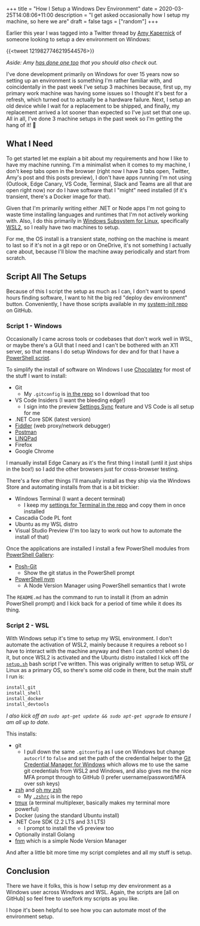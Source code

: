 +++
title = "How I Setup a Windows Dev Environment"
date = 2020-03-25T14:08:06+11:00
description = "I get asked occasionally how I setup my machine, so here we are"
draft = false
tags = ["random"]
+++

Earlier this year I was tagged into a Twitter thread by [Amy Kapernick](https://twitter.com/Amys_Kapers) of someone looking to setup a dev environment on Windows:

{{<tweet 1219827746219544576>}}

_Aside: Amy [has done one too](https://amygoestoperth.com.au/setting-up-a-windows-computer-for-dev) that you should also check out._

I've done development primarily on Windows for over 15 years now so setting up an environment is something I'm rather familiar with, and coincidentally in the past week I've setup 3 machines because, first up, my primary work machine was having some issues so I thought it's best for a refresh, which turned out to actually be a hardware failure. Next, I setup an old device while I wait for a replacement to be shipped, and finally, my replacement arrived a lot sooner than expected so I've just set that one up. All in all, I've done 3 machine setups in the past week so I'm getting the hang of it! 🤣

## What I Need

To get started let me explain a bit about my requirements and how I like to have my machine running. I'm a minimalist when it comes to my machine, I don't keep tabs open in the browser (right now I have 3 tabs open, Twitter, Amy's post and this posts preview), I don't have apps running I'm not using (Outlook, Edge Canary, VS Code, Terminal, Slack and Teams are all that are open right now) nor do I have software that I "might" need installed (if it's transient, there's a Docker image for that).

Given that I'm primarily writing either .NET or Node apps I'm not going to waste time installing languages and runtimes that I'm not actively working with. Also, I do this primarily in [Windows Subsystem for Linux](https://docs.microsoft.com/en-us/windows/wsl/about?{{<cda>}}), specifically [WSL2](https://docs.microsoft.com/en-us/windows/wsl/wsl2-install?{{<cda>}}), so I really have two machines to setup.

For me, the OS install is a transient state, nothing on the machine is meant to last so if it's not in a git repo or on OneDrive, it's not something I actually care about, because I'll blow the machine away periodically and start from scratch.

## Script All The Setups

Because of this I script the setup as much as I can, I don't want to spend hours finding software, I want to hit the big red "deploy dev environment" button. Conveniently, I have those scripts available in my [system-init repo](https://github.com/aaronpowell/system-init) on GitHub.

### Script 1 - Windows

Occasionally I came across tools or codebases that don't work well in WSL, or maybe there's a GUI that I need and I can't be bothered with an X11 server, so that means I do setup Windows for dev and for that I have a [PowerShell script](https://github.com/aaronpowell/system-init/blob/master/windows/setup.ps1).

To simplify the install of software on Windows I use [Chocolatey](https://chocolatey.org) for most of the stuff I want to install:

-   Git
    -   My `.gitconfig` is [in the repo](https://github.com/aaronpowell/system-init/blob/master/common/.gitconfig) so I download that too
-   VS Code Insiders (I want the bleeding edge!)
    -   I sign into the preview [Settings Sync](https://code.visualstudio.com/docs/editor/settings-sync) feature and VS Code is all setup for me
-   .NET Core SDK (latest version)
-   [Fiddler](https://www.telerik.com/fiddler) (web proxy/network debugger)
-   [Postman](https://www.postman.com/)
-   [LINQPad](https://www.linqpad.net/)
-   Firefox
-   Google Chrome

I manually install Edge Canary as it's the first thing I install (until it just ships in the box!) so I add the other browsers just for cross-browser testing.

There's a few other things I'll manually install as they ship via the Windows Store and automating installs from that is a bit trickier:

-   Windows Terminal (I want a decent terminal)
    -   I keep my [settings for Terminal in the repo](https://github.com/aaronpowell/system-init/blob/master/windows/profiles.json) and copy them in once installed
-   Cascadia Code PL font
-   Ubuntu as my WSL distro
-   Visual Studio Preview (I'm too lazy to work out how to automate the install of that)

Once the applications are installed I install a few PowerShell modules from [PowerShell Gallery](https://www.powershellgallery.com/):

-   [Posh-Git](https://github.com/dahlbyk/posh-git)
    -   Show the git status in the PowerShell prompt
-   [PowerShell nvm](https://github.com/aaronpowell/ps-nvm)
    -   A Node Version Manager using PowerShell semantics that I wrote

The `README.md` has the command to run to install it (from an admin PowerShell prompt) and I kick back for a period of time while it does its thing.

### Script 2 - WSL

With Windows setup it's time to setup my WSL environment. I don't automate the activation of WSL2, mainly because it requires a reboot so I have to interact with the machine anyway and then I can control when I do it, but once WSL2 is activated and the Ubuntu distro installed I kick off the [`setup.sh`](https://github.com/aaronpowell/system-init/blob/master/linux/setup.sh) bash script I've written. This was originally written to setup WSL _or_ Linux as a primary OS, so there's some old code in there, but the main stuff I run is:

```sh
install_git
install_shell
install_docker
install_devtools
```

_I also kick off an `sudo apt-get update && sudo apt-get upgrade` to ensure I am all up to date._

This installs:

-   git
    -   I pull down the same `.gitconfig` as I use on Windows but change `autocrlf` to `false` and set the path of the credential helper to the [Git Credential Manager for Windows](https://github.com/microsoft/Git-Credential-Manager-for-Windows) which allows me to use the same git credentials from WSL2 and Windows, and also gives me the nice MFA prompt through to GitHub (I prefer username/password/MFA over ssh keys)
-   [zsh](http://www.zsh.org/) and [oh my zsh](https://ohmyz.sh/)
    -   My [`.zshrc`](https://github.com/aaronpowell/system-init/blob/master/linux/.zshrc) is in the repo
-   [tmux](https://github.com/tmux/tmux/wiki) (a terminal multiplexer, basically makes my terminal more powerful)
-   Docker (using the standard Ubuntu install)
-   .NET Core SDK (2.2 LTS and 3.1 LTS)
    -   I prompt to install the v5 preview too
-   Optionally install Golang
-   [fnm](https://github.com/Schniz/fnm) which is a simple Node Version Manager

And after a little bit more time my script completes and all my stuff is setup.

## Conclusion

There we have it folks, this is how I setup my dev environment as a Windows user across Windows and WSL. Again, the scripts are [all on GitHub] so feel free to use/fork my scripts as you like.

I hope it's been helpful to see how you can automate most of the environment setup.

